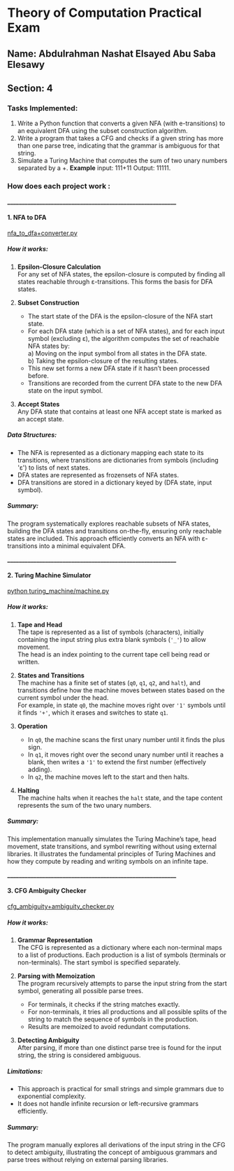 #  Theory of Computation Practical Exam 

## Name: Abdulrahman Nashat Elsayed Abu Saba Elesawy
## Section: 4

### Tasks Implemented:
1. Write a Python function that converts a given NFA (with e-transitions) to an equivalent DFA using the subset construction algorithm.
2. Write a program that takes a CFG and checks if a given string has more than one parse tree, indicating that the grammar is ambiguous for that string.
3. Simulate a Turing Machine that computes the sum of two unary numbers separated by a +. **Example** input: 111+11 Output: 11111.

### How does each project work :

**__________________________________________________________**
#### 1. NFA to DFA
[nfa_to_dfa+converter.py
](url)

##### How it works:

1. **Epsilon-Closure Calculation**  
   For any set of NFA states, the epsilon-closure is computed by finding all states reachable through ε-transitions. This forms the basis for DFA states.

2. **Subset Construction**  
   - The start state of the DFA is the epsilon-closure of the NFA start state.  
   - For each DFA state (which is a set of NFA states), and for each input symbol (excluding ε), the algorithm computes the set of reachable NFA states by:  
     a) Moving on the input symbol from all states in the DFA state.  
     b) Taking the epsilon-closure of the resulting states.  
   - This new set forms a new DFA state if it hasn’t been processed before.  
   - Transitions are recorded from the current DFA state to the new DFA state on the input symbol.

3. **Accept States**  
   Any DFA state that contains at least one NFA accept state is marked as an accept state.

##### Data Structures:

- The NFA is represented as a dictionary mapping each state to its transitions, where transitions are dictionaries from symbols (including 'ε') to lists of next states.
- DFA states are represented as frozensets of NFA states.
- DFA transitions are stored in a dictionary keyed by (DFA state, input symbol).

##### Summary:

The program systematically explores reachable subsets of NFA states, building the DFA states and transitions on-the-fly, ensuring only reachable states are included. This approach efficiently converts an NFA with ε-transitions into a minimal equivalent DFA.

**__________________________________________________________**
#### 2. Turing Machine Simulator
[python turing_machine/machine.py
](url)
##### How it works:

1. **Tape and Head**  
   The tape is represented as a list of symbols (characters), initially containing the input string plus extra blank symbols (`'_'`) to allow movement.  
   The head is an index pointing to the current tape cell being read or written.

2. **States and Transitions**  
   The machine has a finite set of states (`q0`, `q1`, `q2`, and `halt`), and transitions define how the machine moves between states based on the current symbol under the head.  
   For example, in state `q0`, the machine moves right over `'1'` symbols until it finds `'+'`, which it erases and switches to state `q1`.

3. **Operation**  
   - In `q0`, the machine scans the first unary number until it finds the plus sign.  
   - In `q1`, it moves right over the second unary number until it reaches a blank, then writes a `'1'` to extend the first number (effectively adding).  
   - In `q2`, the machine moves left to the start and then halts.

4. **Halting**  
   The machine halts when it reaches the `halt` state, and the tape content represents the sum of the two unary numbers.

##### Summary:

This implementation manually simulates the Turing Machine’s tape, head movement, state transitions, and symbol rewriting without using external libraries. It illustrates the fundamental principles of Turing Machines and how they compute by reading and writing symbols on an infinite tape.

**__________________________________________________________**
#### 3. CFG Ambiguity Checker
[cfg_ambiguity+ambiguity_checker.py
](url)
##### How it works:

1. **Grammar Representation**  
   The CFG is represented as a dictionary where each non-terminal maps to a list of productions. Each production is a list of symbols (terminals or non-terminals). The start symbol is specified separately.

2. **Parsing with Memoization**  
   The program recursively attempts to parse the input string from the start symbol, generating all possible parse trees.  
   - For terminals, it checks if the string matches exactly.  
   - For non-terminals, it tries all productions and all possible splits of the string to match the sequence of symbols in the production.  
   - Results are memoized to avoid redundant computations.

3. **Detecting Ambiguity**  
   After parsing, if more than one distinct parse tree is found for the input string, the string is considered ambiguous.

##### Limitations:

- This approach is practical for small strings and simple grammars due to exponential complexity.  
- It does not handle infinite recursion or left-recursive grammars efficiently.

##### Summary:

The program manually explores all derivations of the input string in the CFG to detect ambiguity, illustrating the concept of ambiguous grammars and parse trees without relying on external parsing libraries.

